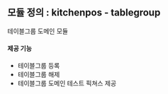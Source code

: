 ## 모듈 정의 : kitchenpos - tablegroup
테이블그룹 도메인 모듈

#### 제공 기능
- 테이블그룹 등록
- 테이블그룹 해제
- 테이블그룹 도메인 테스트 픽쳐스 제공
